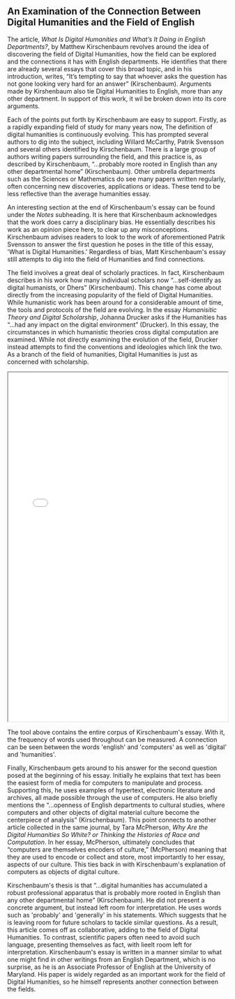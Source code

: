 ## An Examination of the Connection Between Digital Humanities and the Field of English

   The article, *What Is Digital Humanities and What’s It Doing in English Departments?*, by Matthew Kirschenbaum revolves around the idea of discovering the field of Digital Humanities, how the field can be explored and the connections it has with English departments. He identifies that there are already several essays that cover this broad topic, and in his introduction, writes, “It’s tempting to say that whoever asks the question has not gone looking very hard for an answer” (Kirschenbaum). Arguments made by Kirshenbaum also tie Digital Humanities to English, more than any other department. In support of this work, it wil be broken down into its core arguments.

   Each of the points put forth by Kirschenbaum are easy to support. Firstly, as a rapidly expanding field of study for many years now, The definition of digital humanities is continuously evolving. This has prompted several authors to dig into the subject, including Willard McCarthy, Patrik Svensson and several others identified by Kirschenbaum. There is a large group of authors writing papers surrounding the field, and this practice is, as described by Kirschenbaum, “...probably more rooted in English than any other departmental home” (Kirschenbaum). Other umbrella departments such as the Sciences or Mathematics do see many papers written regularly, often concerning new discoveries, applications or ideas. These tend to be less reflective than the average humanities essay.

   An interesting section at the end of Kirschenbaum's essay can be found under the *Notes* subheading. It is here that Kirschenbaum acknowledges that the work does carry a disciplinary bias. He essentially describes his work as an opinion piece here, to clear up any misconceptions. Kirschenbaum advises readers to look to the work of aforementioned Patrik Svensson to answer the first question he poses in the title of this essay, 'What is Digital Humanities.' Regardless of bias, Matt Kirschenbaum's essay still attempts to dig into the field of Humanities and find connections.

   The field involves a great deal of scholarly practices. In fact, Kirschenbaum describes in his work how many individual scholars now “...self-identify as digital humanists, or Dhers” (Kirschenbaum). This change has come about directly from the increasing popularity of the field of Digital Humanities. While humanistic work has been around for a considerable amount of time, the tools and protocols of the field are evolving. In the essay *Humanisitic Theory and Digital Scholarship*, Johanna Drucker asks if the Humanities has “...had any impact on the digital environment” (Drucker). In this essay, the circumstances in which humanistic theories cross digital computation are examined. While not directly examining the evolution of the field, Drucker instead attempts to find the conventions and ideologies which link the two. As a branch of the field of humanities, Digital Humanities is just as concerned with scholarship.


<iframe style='width: 100%; height: 800px' src='//voyant-tools.org/?query=english&query=computers&query=humanities&query=digital&withDistributions=raw&docIndex=0&mode=document&view=Trends&corpus=1d3aeab69972f4a2ee9100c6da4efe39'>
</iframe>

   The tool above contains the entire corpus of Kirschenbaum's essay. With it, the frequency of words used throughout can be measured. A connection can be seen between the words 'english' and 'computers' as well as 'digital' and 'humanities'.

   Finally, Kirschenbaum gets around to his answer for the second question posed at the beginning of his essay. Initially he explains that text has been the easiest form of media for computers to manipulate and process. Supporting this, he uses examples of hypertext, electronic literature and archives, all made possible through the use of computers. He also briefly mentions the “...openness of English departments to cultural studies, where computers and other objects of digital material culture become the centerpiece of analysis” (Kirschenbaum). This point connects to another article collected in the same journal, by Tara McPherson, *Why Are the Digital Humanities So White? or Thinking the Histories of Race and Computation*. In her essay, McPherson, ultimately concludes that “computers are themselves encoders of culture,” (McPherson) meaning that they are used to encode or collect and store, most importantly to her essay, aspects of our culture. This ties back in with Kirschenbaum's explanation of computers as objects of digital culture.

   Kirschenbaum's thesis is that “...digital humanities has accumulated a robust professional apparatus that is probably more rooted in English than any other departmental home” (Kirschenbaum). He did not present a concrete argument, but instead left room for interpretation. He uses words such as 'probably' and 'generally' in his statements. Which suggests that he is leaving room for future scholars to tackle similar questions. As a result, this article comes off as collaborative, adding to the field of Digital Humanities. To contrast, scientific papers often need to avoid such language, presenting themselves as fact, with lieelt room left for interpretation. Kirschenbaum's essay is written in a manner similar to what one might find in other writings from an English Department, which is no surprise, as he is an Associate Professor of English at the University of Maryland. His paper is widely regarded as an important work for the field of Digital Humanities, so he himself represents another connection between the fields.
